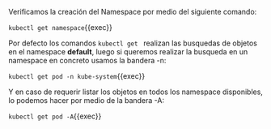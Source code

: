 Verificamos la creación del Namespace por medio del siguiente comando:

`kubectl get namespace`{{exec}}

Por defecto los comandos `kubectl get ` realizan las busquedas de objetos en el namespace **default**, luego si queremos realizar la busqueda en un namespace en concreto usamos la bandera -n:

`kubectl get pod -n kube-system`{{exec}}

Y en caso de requerir listar los objetos en todos los namespace disponibles, lo podemos hacer por medio de la bandera -A:

`kubectl get pod -A`{{exec}}
